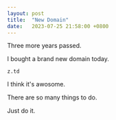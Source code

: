 ```yaml
---
layout: post
title:  "New Domain"
date:   2023-07-25 21:58:00 +0800
---
```


Three more years passed.

I bought a brand new domain today.

```
z.td
```

I think it's awosome.

There are so many things to do.

Just do it.
